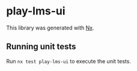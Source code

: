 # play-lms-ui

This library was generated with [Nx](https://nx.dev).

## Running unit tests

Run `nx test play-lms-ui` to execute the unit tests.
